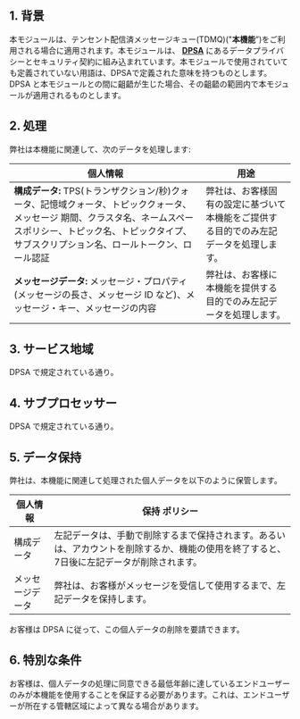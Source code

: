 ## 1. 背景

本モジュールは、テンセント配信済メッセージキュー(TDMQ)("**本機能**”)をご利用される場合に適用されます。本モジュールは、 [**DPSA**](https://intl.cloud.tencent.com/document/product/301/17347) にあるデータプライバシーとセキュリティ契約に組み込まれています。本モジュールで使用されていても定義されていない用語は、DPSAで定義された意味を持つものとします。DPSA と本モジュールとの間に齟齬が生じた場合、その齟齬の範囲内で本モジュールが適用されるものとします。

## 2. 処理

弊社は本機能に関連して、次のデータを処理します:

| **個人情報**                                     | **用途**                                 |
| ------------------------------------------------------------ | ------------------------------------------------------------ |
| **構成データ:**  TPS(トランザクション/秒)クォータ、記憶域クォータ、トピッククォータ、メッセージ 期間、クラスタ名、ネームスペースポリシー、トピック名、トピックタイプ、 サブスクリプション名、ロールトークン、ロール認証 | 弊社は、お客様固有の設定に基づいて本機能をご提供する目的でのみ左記データを処理します。 |
| **メッセージデータ:** メッセージ・プロパティ (メッセージの長さ、メッセージ ID など)、メッセージ・キー、メッセージの内容 | 弊社は、お客様に本機能を提供する目的でのみ左記データを処理します。 |

## 3. サービス地域

DPSA で規定されている通り。

## 4. サブプロセッサー

DPSA で規定されている通り。

## 5. データ保持

弊社は、本機能に関連して処理された個人データを以下のように保管します。

| **個人情報** | **保持 ポリシー**                    |
| ------------------------ | ------------------------------------------------------------ |
| 構成データ       | 左記データは、手動で削除するまで保持されます。あるいは、アカウントを削除するか、機能の使用を終了すると、7日後に左記データが削除されます。 |
| メッセージデータ             | 弊社は、お客様がメッセージを受信して使用するまで、左記データを保持します。 |

お客様は DPSA に従って、この個人データの削除を要請できます。

## 6. 特別な条件

お客様は、個人データの処理に同意できる最低年齢に達しているエンドユーザーのみが本機能を使用することを保証する必要があります。これは、エンドユーザーが所在する管轄区域によって異なる場合があります。

